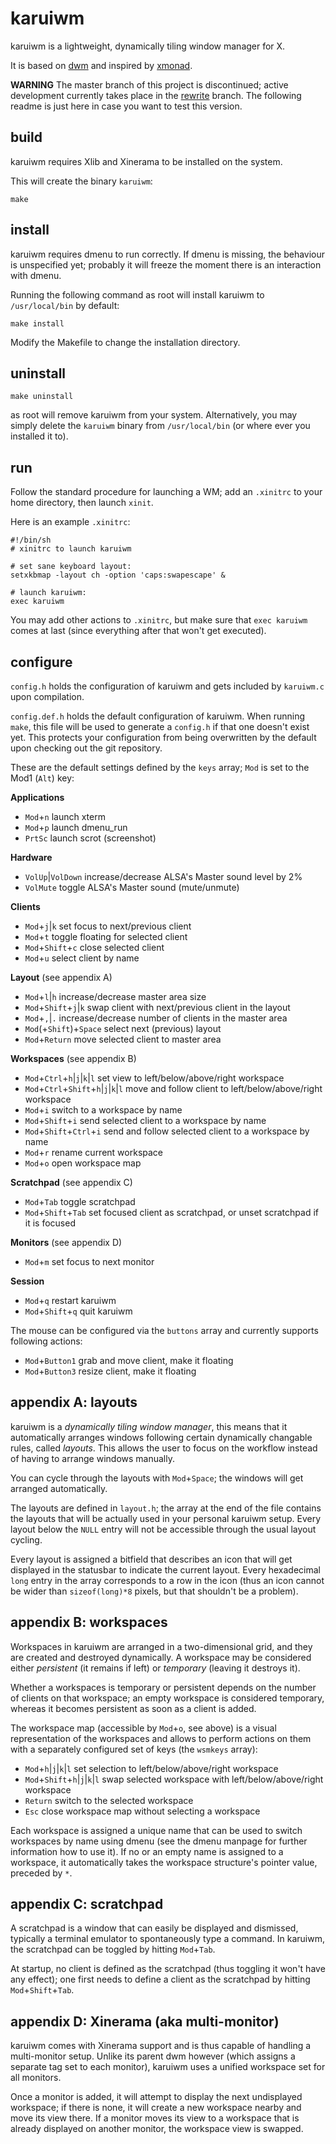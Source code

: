 karuiwm
=======

karuiwm is a lightweight, dynamically tiling window manager for X.

It is based on [dwm](http://dwm.suckless.org/) and inspired by
[xmonad](http://xmonad.org/).

**WARNING** The master branch of this project is discontinued; active
development currently takes place in the
[rewrite](https://github.com/ayekat/karuiwm/tree/rewrite) branch. The following
readme is just here in case you want to test this version.


build
-----

karuiwm requires Xlib and Xinerama to be installed on the system.

This will create the binary <code>karuiwm</code>:

	make


install
-------

karuiwm requires dmenu to run correctly. If dmenu is missing, the behaviour is
unspecified yet; probably it will freeze the moment there is an interaction with
dmenu.

Running the following command as root will install karuiwm to
<code>/usr/local/bin</code> by default:

	make install

Modify the Makefile to change the installation directory.


uninstall
---------

	make uninstall

as root will remove karuiwm from your system. Alternatively, you may simply
delete the <code>karuiwm</code> binary from <code>/usr/local/bin</code> (or
where ever you installed it to).


run
---

Follow the standard procedure for launching a WM; add an <code>.xinitrc</code>
to your home directory, then launch <code>xinit</code>.

Here is an example <code>.xinitrc</code>:

	#!/bin/sh
	# xinitrc to launch karuiwm
	
	# set sane keyboard layout:
	setxkbmap -layout ch -option 'caps:swapescape' &
	
	# launch karuiwm:
	exec karuiwm

You may add other actions to <code>.xinitrc</code>, but make sure that
<code>exec karuiwm</code> comes at last (since everything after that won't get
executed).


configure
---------

<code>config.h</code> holds the configuration of karuiwm and gets included by
<code>karuiwm.c</code> upon compilation.

<code>config.def.h</code> holds the default configuration of karuiwm. When
running <code>make</code>, this file will be used to generate a
<code>config.h</code> if that one doesn't exist yet. This protects your
configuration from being overwritten by the default upon checking out the git
repository.

These are the default settings defined by the <code>keys</code> array;
<code>Mod</code> is set to the Mod1 (<code>Alt</code>) key:

**Applications**

* <code>Mod</code>+<code>n</code>
  launch xterm
* <code>Mod</code>+<code>p</code>
  launch dmenu\_run
* <code>PrtSc</code>
  launch scrot (screenshot)

**Hardware**

* <code>VolUp</code>|<code>VolDown</code>
  increase/decrease ALSA's Master sound level by 2%
* <code>VolMute</code>
  toggle ALSA's Master sound (mute/unmute)

**Clients**

* <code>Mod</code>+<code>j</code>|<code>k</code>
  set focus to next/previous client
* <code>Mod</code>+<code>t</code>
  toggle floating for selected client
* <code>Mod</code>+<code>Shift</code>+<code>c</code>
  close selected client
* <code>Mod</code>+<code>u</code>
  select client by name

**Layout** (see appendix A)

* <code>Mod</code>+<code>l</code>|<code>h</code>
  increase/decrease master area size
* <code>Mod</code>+<code>Shift</code>+<code>j</code>|<code>k</code>
  swap client with next/previous client in the layout
* <code>Mod</code>+<code>,</code>|<code>.</code>
  increase/decrease number of clients in the master area
* <code>Mod</code>(+<code>Shift</code>)+<code>Space</code>
  select next (previous) layout
* <code>Mod</code>+<code>Return</code>
  move selected client to master area

**Workspaces** (see appendix B)

* <code>Mod</code>+<code>Ctrl</code>+<code>h</code>|<code>j</code>|<code>k</code>|<code>l</code>
  set view to left/below/above/right workspace
* <code>Mod</code>+<code>Ctrl</code>+<code>Shift</code>+<code>h</code>|<code>j</code>|<code>k</code>|<code>l</code>
  move and follow client to left/below/above/right workspace
* <code>Mod</code>+<code>i</code>
  switch to a workspace by name
* <code>Mod</code>+<code>Shift</code>+<code>i</code>
  send selected client to a workspace by name
* <code>Mod</code>+<code>Shift</code>+<code>Ctrl</code>+<code>i</code>
  send and follow selected client to a workspace by name
* <code>Mod</code>+<code>r</code>
  rename current workspace
* <code>Mod</code>+<code>o</code>
  open workspace map

**Scratchpad** (see appendix C)

* <code>Mod</code>+<code>Tab</code>
  toggle scratchpad
* <code>Mod</code>+<code>Shift</code>+<code>Tab</code>
  set focused client as scratchpad, or unset scratchpad if it is focused

**Monitors** (see appendix D)

* <code>Mod</code>+<code>m</code>
  set focus to next monitor

**Session**

* <code>Mod</code>+<code>q</code>
  restart karuiwm
* <code>Mod</code>+<code>Shift</code>+<code>q</code>
  quit karuiwm

The mouse can be configured via the <code>buttons</code> array and currently
supports following actions:

* <code>Mod</code>+<code>Button1</code>
  grab and move client, make it floating
* <code>Mod</code>+<code>Button3</code>
  resize client, make it floating


appendix A: layouts
-------------------

karuiwm is a *dynamically tiling window manager*, this means that it
automatically arranges windows following certain dynamically changable rules,
called *layouts*. This allows the user to focus on the workflow instead of
having to arrange windows manually.

You can cycle through the layouts with <code>Mod</code>+<code>Space</code>; the
windows will get arranged automatically.

The layouts are defined in <code>layout.h</code>; the array at the end of the
file contains the layouts that will be actually used in your personal karuiwm
setup. Every layout below the <code>NULL</code> entry will not be accessible
through the usual layout cycling.

Every layout is assigned a bitfield that describes an icon that will get
displayed in the statusbar to indicate the current layout. Every hexadecimal
<code>long</code> entry in the array corresponds to a row in the icon (thus an
icon cannot be wider than <code>sizeof(long)\*8</code> pixels, but that
shouldn't be a problem).


appendix B: workspaces
----------------------

Workspaces in karuiwm are arranged in a two-dimensional grid, and they are
created and destroyed dynamically. A workspace may be considered either
*persistent* (it remains if left) or *temporary* (leaving it destroys it).

Whether a workspaces is temporary or persistent depends on the number of clients
on that workspace; an empty workspace is considered temporary, whereas it
becomes persistent as soon as a client is added.

The workspace map (accessible by <code>Mod</code>+<code>o</code>, see above) is
a visual representation of the workspaces and allows to perform actions on them
with a separately configured set of keys (the <code>wsmkeys</code> array):

* <code>Mod</code>+<code>h</code>|<code>j</code>|<code>k</code>|<code>l</code>
  set selection to left/below/above/right workspace
* <code>Mod</code>+<code>Shift</code>+<code>h</code>|<code>j</code>|<code>k</code>|<code>l</code>
  swap selected workspace with left/below/above/right workspace
* <code>Return</code>
  switch to the selected workspace
* <code>Esc</code>
  close workspace map without selecting a workspace

Each workspace is assigned a unique name that can be used to switch workspaces
by name using dmenu (see the dmenu manpage for further information how to use
it). If no or an empty name is assigned to a workspace, it automatically
takes the workspace structure's pointer value, preceded by <code>\*</code>.


appendix C: scratchpad
----------------------

A scratchpad is a window that can easily be displayed and dismissed, typically a
terminal emulator to spontaneously type a command. In karuiwm, the scratchpad
can be toggled by hitting <code>Mod</code>+<code>Tab</code>.

At startup, no client is defined as the scratchpad (thus toggling it won't have
any effect); one first needs to define a client as the scratchpad by hitting
<code>Mod</code>+<code>Shift</code>+<code>Tab</code>.


appendix D: Xinerama (aka multi-monitor)
----------------------------------------

karuiwm comes with Xinerama support and is thus capable of handling a
multi-monitor setup. Unlike its parent dwm however (which assigns a separate tag
set to each monitor), karuiwm uses a unified workspace set for all monitors.

Once a monitor is added, it will attempt to display the next undisplayed
workspace; if there is none, it will create a new workspace nearby and move its
view there. If a monitor moves its view to a workspace that is already displayed
on another monitor, the workspace view is swapped.

